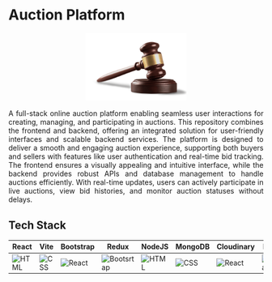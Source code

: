 # Auction Platform
<div align="center">
  <img src="frontend/public/favicon.png" width="200" height="auto"/>
</div>
<p align="justify">A full-stack online auction platform enabling seamless user interactions for creating, managing, and participating in auctions. This repository combines the frontend and backend, offering an integrated solution for user-friendly interfaces and scalable backend services. The platform is designed to deliver a smooth and engaging auction experience, supporting both buyers and sellers with features like user authentication and real-time bid tracking. The frontend ensures a visually appealing and intuitive interface, while the backend provides robust APIs and database management to handle auctions efficiently. With real-time updates, users can actively participate in live auctions, view bid histories, and monitor auction statuses without delays.</p>
<h2 align="left">Tech Stack</h2>

| React | Vite | Bootstrap | Redux | NodeJS  | MongoDB  | Cloudinary  | Postman  |
|-------|------|----------|-------|---------|----------|-------------|----------|
| <img src="https://cdn.worldvectorlogo.com/logos/react-2.svg" alt="HTML" width="65"/> | <img src="https://cdn.worldvectorlogo.com/logos/vitejs.svg" alt="CSS" width="65"/> | <img src="[https://cdn.worldvectorlogo.com/logos/tailwindcss.svg" alt="React" width="65](https://th.bing.com/th/id/R.76984d489016bb78c8c347e661bb8e94?rik=v6h54jhMOjGWxg&riu=http%3a%2f%2fassets.stickpng.com%2fimages%2f62a76492bd73a4af5c5d4fb9.png&ehk=CCD7CF%2fzwR7i%2bBDVkut8Jbuzx%2bibavojdYkrIJG2PIc%3d&risl=&pid=ImgRaw&r=0)"/> | <img src="https://cdn.worldvectorlogo.com/logos/redux.svg" alt="Bootsrtap" width="65"/> | <img src="https://cdn.worldvectorlogo.com/logos/nodejs-icon.svg" alt="HTML" width="65"/> | <img src="https://cdn.worldvectorlogo.com/logos/mongodb-icon-1.svg" alt="CSS" width="65"/> | <img src="https://cdn.worldvectorlogo.com/logos/cloudinary-2.svg" alt="React" width="65"/> | <img src="https://cdn.worldvectorlogo.com/logos/postman.svg" alt="Bootsrtap" width="65"/> 
